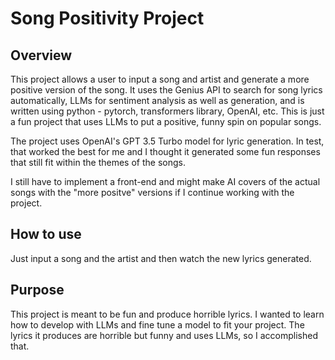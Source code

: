 # Song Positivity Project

## Overview
This project allows a user to input a song and artist and generate a more positive version of the song. It uses the Genius API to search for song lyrics automatically, LLMs for sentiment analysis as well as generation, and is written using python - pytorch, transformers library, OpenAI, etc. This is just a fun project that uses LLMs to put a positive, funny spin on popular songs.

The project uses OpenAI's GPT 3.5 Turbo model for lyric generation. In test, that worked the best for me and I thought it generated some fun responses that still fit within the themes of the songs.

I still have to implement a front-end and might make AI covers of the actual songs with the "more positve" versions if I continue working with the project. 

## How to use 
Just input a song and the artist and then watch the new lyrics generated. 

## Purpose
This project is meant to be fun and produce horrible lyrics. I wanted to learn how to develop with LLMs and fine tune a model to fit your project. The lyrics it produces are horrible but funny and uses LLMs, so I accomplished that.
